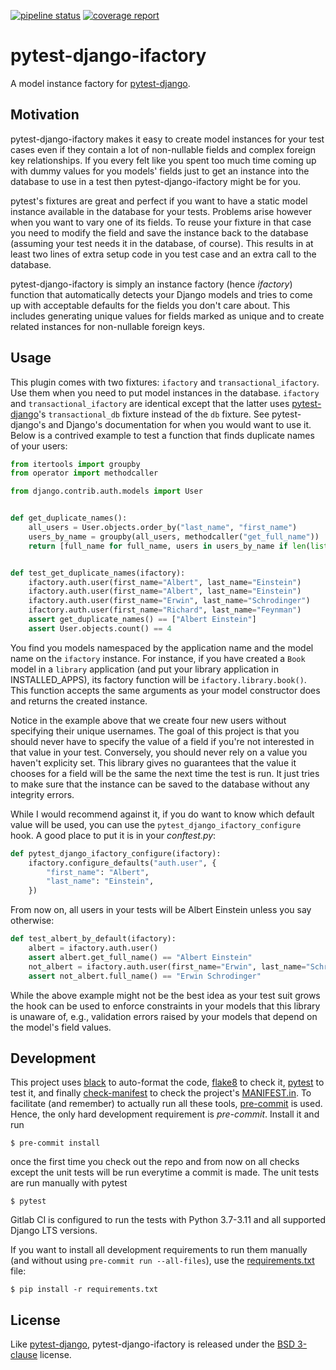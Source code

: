 [![pipeline status](https://gitlab.com/gorilladev/pytest-django-ifactory/badges/develop/pipeline.svg)](https://gitlab.com/gorilladev/pytest-django-ifactory/commits/develop)
[![coverage report](https://gitlab.com/gorilladev/pytest-django-ifactory/badges/develop/coverage.svg)](https://gitlab.com/gorilladev/pytest-django-ifactory/commits/develop)

# pytest-django-ifactory

A model instance factory for [pytest-django][].

[pytest-django]: https://pytest-django.readthedocs.io/

## Motivation

pytest-django-ifactory makes it easy to create model instances for
your test cases even if they contain a lot of non-nullable fields and
complex foreign key relationships. If you every felt like you spent
too much time coming up with dummy values for you models' fields just
to get an instance into the database to use in a test then
pytest-django-ifactory might be for you.

pytest's fixtures are great and perfect if you want to have a static
model instance available in the database for your tests. Problems
arise however when you want to vary one of its fields. To reuse your
fixture in that case you need to modify the field and save the
instance back to the database (assuming your test needs it in the
database, of course). This results in at least two lines of extra
setup code in you test case and an extra call to the database.

pytest-django-ifactory is simply an instance factory (hence
*ifactory*) function that automatically detects your Django models and
tries to come up with acceptable defaults for the fields you don't
care about. This includes generating unique values for fields marked
as unique and to create related instances for non-nullable foreign
keys.

## Usage

This plugin comes with two fixtures: `ifactory` and
`transactional_ifactory`.  Use them when you need to put model
instances in the database.  `ifactory` and `transactional_ifactory`
are identical except that the latter uses [pytest-django][]'s
`transactional_db` fixture instead of the `db` fixture.  See
pytest-django's and Django's documentation for when you would want to
use it.  Below is a contrived example to test a function that finds
duplicate names of your users:

```python
from itertools import groupby
from operator import methodcaller

from django.contrib.auth.models import User


def get_duplicate_names():
    all_users = User.objects.order_by("last_name", "first_name")
    users_by_name = groupby(all_users, methodcaller("get_full_name"))
    return [full_name for full_name, users in users_by_name if len(list(users)) > 1]


def test_get_duplicate_names(ifactory):
    ifactory.auth.user(first_name="Albert", last_name="Einstein")
    ifactory.auth.user(first_name="Albert", last_name="Einstein")
    ifactory.auth.user(first_name="Erwin", last_name="Schrodinger")
    ifactory.auth.user(first_name="Richard", last_name="Feynman")
    assert get_duplicate_names() == ["Albert Einstein"]
    assert User.objects.count() == 4
```

You find you models namespaced by the application name and the model
name on the `ifactory` instance. For instance, if you have created a
`Book` model in a `library` application (and put your library
application in INSTALLED_APPS), its factory function will be
`ifactory.library.book()`. This function accepts the same arguments as
your model constructor does and returns the created instance.

Notice in the example above that we create four new users without
specifying their unique usernames. The goal of this project is that
you should never have to specify the value of a field if you're not
interested in that value in your test. Conversely, you should never
rely on a value you haven't explicity set. This library gives no
guarantees that the value it chooses for a field will be the same the
next time the test is run. It just tries to make sure that the
instance can be saved to the database without any integrity errors.

While I would recommend against it, if you do want to know which
default value will be used, you can use the
`pytest_django_ifactory_configure` hook. A good place to put it is in
your *conftest.py*:

```python
def pytest_django_ifactory_configure(ifactory):
    ifactory.configure_defaults("auth.user", {
        "first_name": "Albert",
        "last_name": "Einstein",
    })
```

From now on, all users in your tests will be Albert Einstein unless
you say otherwise:

```python
def test_albert_by_default(ifactory):
    albert = ifactory.auth.user()
    assert albert.get_full_name() == "Albert Einstein"
    not_albert = ifactory.auth.user(first_name="Erwin", last_name="Schrodinger")
    assert not_albert.full_name() == "Erwin Schrodinger"
```

While the above example might not be the best idea as your test suit
grows the hook can be used to enforce constraints in your models that
this library is unaware of, e.g., validation errors raised by your
models that depend on the model's field values.

## Development

This project uses [black][] to auto-format the code, [flake8][] to
check it, [pytest][] to test it, and finally [check-manifest][] to
check the project's [MANIFEST.in](MANIFEST.in). To facilitate (and
remember) to actually run all these tools, [pre-commit][] is
used. Hence, the only hard development requirement is
*pre-commit*. Install it and run

```console
$ pre-commit install
```

once the first time you check out the repo and from now on all checks
except the unit tests will be run everytime a commit is made. The unit
tests are run manually with pytest

```console
$ pytest
```

Gitlab CI is configured to run the tests with Python 3.7-3.11 and all
supported Django LTS versions.

If you want to install all development requirements to run them
manually (and without using `pre-commit run --all-files`), use the
[requirements.txt](requirements.txt) file:

```console
$ pip install -r requirements.txt
```

[black]: https://github.com/ambv/black
[check-manifest]: https://github.com/mgedmin/check-manifest
[flake8]: https://gitlab.com/pycqa/flake8
[pre-commit]: https://github.com/pre-commit/pre-commit
[pytest]: http://pytest.org/

## License

Like [pytest-django][], pytest-django-ifactory is released under the
[BSD 3-clause](LICENSE) license.
